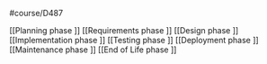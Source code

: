 #course/D487 

[[Planning phase ]]
[[Requirements phase ]]
[[Design phase ]]
[[Implementation phase ]]
[[Testing phase ]]
[[Deployment phase ]]
[[Maintenance phase ]]
[[End of Life phase ]]
